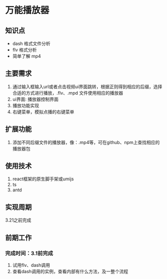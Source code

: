 # 万能播放器
## 知识点
- dash 格式文件分析
- flv 格式分析
- 简单了解 mp4

## 主要需求
1. 通过输入框输入url或者点击视频ui界面跳转，根据正则得到相应的后缀，选择合适的方式进行播放，.flv、.mpd 文件使用相应的播放器
2. ui界面: 播放器控制界面
3. 播放功能实现
4. 右键菜单，模拟点播的右键菜单

## 扩展功能 
1. 添加不同后缀文件的播放器，像：.mp4等，可在github、npm上查找相应的播放器包

## 使用技术
1. react框架的原生脚手架或umijs
2. ts
3. antd

## 实现周期
3.21之前完成

## 前期工作 
### 完成时间：3.1前完成
1. 试用flv、dash调用
2. 查看dash调用的实例，查看内部有什么方法，及一整个流程